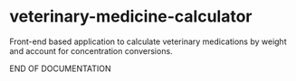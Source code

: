 # veterinary-medicine-calculator
Front-end based application to calculate veterinary medications by weight and account for concentration conversions.

END OF DOCUMENTATION